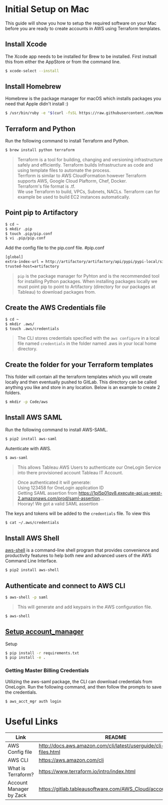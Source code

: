 # Initial Setup on Mac



This guide will show you how to setup the required software on your Mac before you are ready to create accounts in AWS using Terraform templates.

## Install Xcode
The Xcode app needs to be installed for Brew to be installed. First instsall this from either the AppStore or from the command line.
```sh
$ xcode-select --install
```

## Install Homebrew

Homebrew is the package manager for macOS which installs packages you need that Apple didn't install :)

```sh
$ /usr/bin/ruby -e "$(curl -fsSL https://raw.githubusercontent.com/Homebrew/install/master/install)"
```

## Terraform and Python

Run the following command to install Terraform and Python.

```sh
$ brew install python terraform
```
>Terraform is a tool for building, changing and versioning infrastructure safely and efficiently. Terraform builds Infrastructure as code and using template files to automate the process.   
>Terrform is similar to AWS CloudFormation however Terraform supports AWS, Google Cloud Plaftorm, Chef, Docker.   
>Terraform's file format is .tf.     
>We use Terraform to build, VPCs, Subnets, NACLs. Terraform can for example be used to build EC2 instances automatically.

## Point pip to Artifactory

```sh
$ cd ~
$ mkdir .pip
$ touch .pip/pip.conf
$ vi .pip/pip.conf
```
Add the config file to the pip.conf file. #pip.conf
```sh
[global]
extra-index-url = http://artifactory/artifactory/api/pypi/pypi-local/simple
trusted-host=artifactory
```

>```pip``` is the package manager for Pyhton and is the recommended tool for installing Python packages. When installing packages locally we must point pip to point to Artifactory (directory for our packages at Tableau) to download packages from. 

## Create the AWS Credentials file

```sh
$ cd ~
$ mkdir .aws/
$ touch .aws/credentials
```

>The CLI stores credentials specified with the ```aws configure``` in a local file named ```credentials``` in the folder named .aws in your local home directory.   

## Create the folder for your Terraform templates 
This folder will contain all the terraform templates which you will create locally and then eventually pushed to GitLab. This directory can be called anything you like and store in any location.  Below is an example to create 2 folders.

```sh
$ mkdir -p Code/aws
````

## Install AWS SAML
Run the following command to install AWS-SAML.

```sh
$ pip2 install aws-saml
```

Autenticate with AWS.

```sh
$ aws-saml
```
>This allows Tableau AWS Users to authenticate our OneLogin Service into there provisioned account Tableau IT Account.

>Once authenticated it will generate:   
>Using 123458 for OneLogin application ID   
>Getting SAML assertion from https://1pl5p01qv8.execute-api.us-west-2.amazonaws.com/prod/saml-assertion...   
>Hooray! We got a valid SAML assertion   

The keys and tokens will be added to the ```credentials``` file. To view this 
```sh
$ cat ~/.aws/credentials
```

## Install AWS Shell

[aws-shell](https://aws.amazon.com/cli/) is a command-line shell program that provides convenience and productivity features to help both new and advanced users of the AWS Command Line Interface.

```sh
$ pip2 install aws-shell
```

## Authenticate and connect to AWS CLI 

```sh
$ aws-shell -p saml
```
>This will generate and add keypairs in the AWS configuration file. 

```sh
$ aws-shell
```
## [Setup account_manager](https://gitlab.tableausoftware.com/AWS_Cloud/account_manager)

Setup

```sh
$ pip install -r requirements.txt
$ pip install -e .
```

### Getting Master Billing Credentials

Utilizing the aws-saml package, the CLI can download credentials from OneLogin. Run the following
command, and then follow the prompts to save the credentials.

```sh
$ aws_acct_mgr auth login
````

# Useful Links

| Link | README |
| ------ | ------ |
| AWS Config file | http://docs.aws.amazon.com/cli/latest/userguide/cli-config-files.html |
| AWS CLI | https://aws.amazon.com/cli
| What is Terraform? | https://www.terraform.io/intro/index.html |
| Account Manager by Zack | https://gitlab.tableausoftware.com/AWS_Cloud/account_manager |

